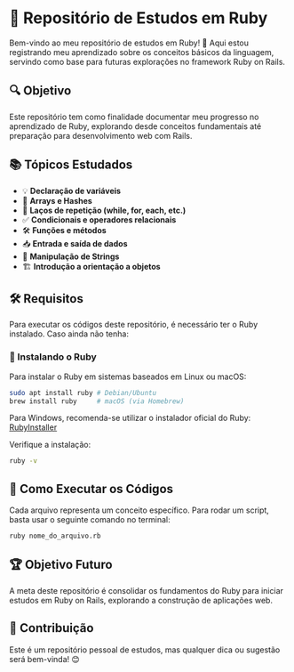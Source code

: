 # 📌 Repositório de Estudos em Ruby

Bem-vindo ao meu repositório de estudos em Ruby! 🚀 Aqui estou registrando meu aprendizado sobre os conceitos básicos da linguagem, servindo como base para futuras explorações no framework Ruby on Rails.

## 🔍 Objetivo
Este repositório tem como finalidade documentar meu progresso no aprendizado de Ruby, explorando desde conceitos fundamentais até preparação para desenvolvimento web com Rails.

## 📚 Tópicos Estudados
- 💡 **Declaração de variáveis**
- 📌 **Arrays e Hashes**
- 🔄 **Laços de repetição (while, for, each, etc.)**
- ✅ **Condicionais e operadores relacionais**
- 🛠 **Funções e métodos**
- 📥 **Entrada e saída de dados**
- 🔧 **Manipulação de Strings**
- 🏗 **Introdução a orientação a objetos**

## 🛠 Requisitos
Para executar os códigos deste repositório, é necessário ter o Ruby instalado. Caso ainda não tenha:

### 📌 Instalando o Ruby
Para instalar o Ruby em sistemas baseados em Linux ou macOS:
```sh
sudo apt install ruby # Debian/Ubuntu
brew install ruby     # macOS (via Homebrew)
```
Para Windows, recomenda-se utilizar o instalador oficial do Ruby: [RubyInstaller](https://rubyinstaller.org/)

Verifique a instalação:
```sh
ruby -v
```

## 🚀 Como Executar os Códigos
Cada arquivo representa um conceito específico. Para rodar um script, basta usar o seguinte comando no terminal:
```sh
ruby nome_do_arquivo.rb
```

## 🏆 Objetivo Futuro
A meta deste repositório é consolidar os fundamentos do Ruby para iniciar estudos em Ruby on Rails, explorando a construção de aplicações web.

## 📌 Contribuição
Este é um repositório pessoal de estudos, mas qualquer dica ou sugestão será bem-vinda! 😊

